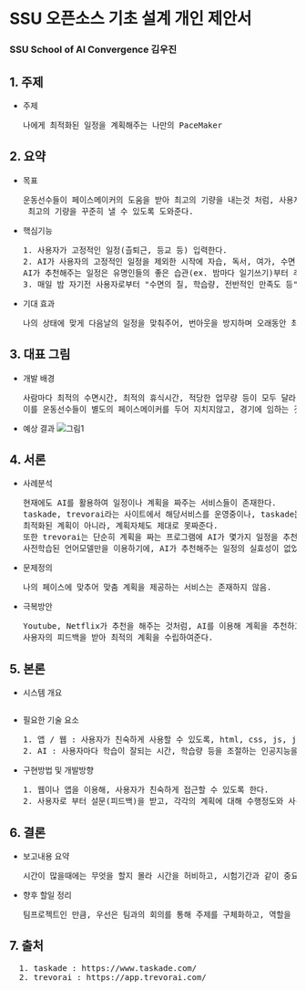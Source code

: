 # SSU 오픈소스 기초 설계 개인 제안서
### SSU School of AI Convergence 김우진
## 1. 주제
* 주제
  <pre>
  나에게 최적화된 일정을 계획해주는 나만의 PaceMaker
  </pre>
## 2. 요약
* 목표
  <pre>
  운동선수들이 페이스메이커의 도움을 받아 최고의 기량을 내는것 처럼, 사용자들의 상태나 기분에 따라 최적의 시간표를 제공하여,<br> 최고의 기량을 꾸준히 낼 수 있도록 도와준다.
  </pre>
* 핵심기능
  <pre>
  1. 사용자가 고정적인 일정(츨퇴근, 등교 등) 입력한다.
  2. AI가 사용자의 고정적인 일정을 제외한 시작에 자습, 독서, 여가, 수면 등의 일정을 조율한다.<br>AI가 추천해주는 일정은 유명인들의 좋은 습관(ex. 밤마다 일기쓰기)부터 추가적인 자습시간을 일정의 시간에 맞게 조절한다.
  3. 매일 밤 자기전 사용자로부터 "수면의 질, 학습량, 전반적인 만족도 등"을 설문받아, 다음날의 일정을 계획한다.
  </pre>
* 기대 효과
  <pre>
  나의 상태에 맞게 다음날의 일정을 맞춰주어, 번아웃을 방지하며 오래동안 최고의 기량을 발휘할 수 있게 한다.
  </pre>
## 3. 대표 그림
* 개발 배경
  <pre>
  사람마다 최적의 수면시간, 최적의 휴식시간, 적당한 업무량 등이 모두 달라 계획을 세우더라도, 금방 지쳐 계획을 지키지 않는 경우가 많다.<br>이를 운동선수들이 별도의 페이스메이커를 두어 지치지않고, 경기에 임하는 것 처럼, 나에게 최적화된 계획을 짜주는 프로그램의 필요성을 느꼈다.
  </pre>
* 예상 결과
  ![그림1](https://github.com/kangarrro/SSU_opensource/assets/121293137/b628381c-3c01-4482-b3ce-960153f827ca)


## 4. 서론
* 사례분석
  <pre>
  현재에도 AI를 활용하여 일정이나 계획을 짜주는 서비스들이 존재한다.
  taskade, trevorai라는 사이트에서 해당서비스를 운영중이나, taskade는 단순히 언어모델(bard추정)을 이용해 계획을 짜주는 것이므로,<br>최적화된 계획이 아니라, 계획자체도 제대로 못짜준다.<br>또한 trevorai는 단순히 계획을 짜는 프로그램에 AI가 몇가지 일정을 추천하는 기능을 입힌것이다. 이 역시도 사용자의 피드백을 받지않고,<br>사전학습된 언어모델만을 이용하기에, AI가 추천해주는 일정의 실효성이 없었다.
  </pre>
* 문제정의
  <pre>
  나의 페이스에 맞추어 맞춤 계획을 제공하는 서비스는 존재하지 않음.
  </pre>
* 극복방안
  <pre>
  Youtube, Netflix가 추천을 해주는 것처럼, AI를 이용해 계획을 추천하고, 수행한 계획, 그렇지 못한 계획, 사용자의 만족도 등과 같이<br>사용자의 피드백을 받아 최적의 계획을 수립하여준다.
  </pre>
## 5. 본론
* 시스템 개요
  <pre>
  </pre>
* 필요한 기술 요소
  <pre>
  1. 앱 / 웹 : 사용자가 친숙하게 사용할 수 있도록, html, css, js, java, seift 등이 필요하다.
  2. AI : 사용자마다 학습이 잘되는 시간, 학습량 등을 조절하는 인공지능을 구현해야한다.
  </pre>
* 구현방법 및 개발방향
  <pre>
  1. 웹이나 앱을 이용해, 사용자가 친숙하게 접근할 수 있도록 한다.
  2. 사용자로 부터 설문(피드백)을 받고, 각각의 계획에 대해 수행정도와 사용자의 상태를 측정하고, 사용자의 만족도가 높아지는 방향으로의 계획을 수립하는 AI모델을 구성한다.
  </pre>
## 6. 결론
* 보고내용 요약
  <pre>
  시간이 많을때에는 무엇을 할지 몰라 시간을 허비하고, 시험기간과 같이 중요한일이 있을때는 무리한 계획을 세워, 금방 지치는 상황이 반복되어, 자신이 세운 계획을 잘 이행하지 못하는데, 마치 마라톤선수와 그의 페이스메이커와 같이 AI가 사용자에게 맞게 최적화해주는 프로그램이다.
  </pre>
* 향후 할일 정리
  <pre>
  팀프로젝트인 만큼, 우선은 팀과의 회의를 통해 주제를 구체화하고, 역할을 나눈뒤, 각자 필요한 기술을 습득할 것이다.
  </pre>
## 7. 출처
  <pre>
  1. taskade : https://www.taskade.com/
  2. trevorai : https://app.trevorai.com/
</pre>
